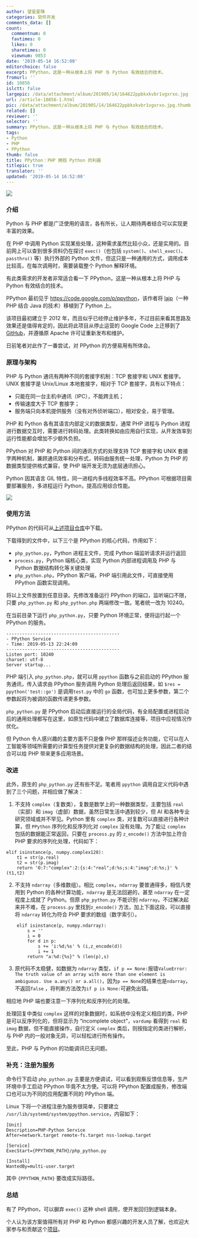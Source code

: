 ```yaml
---
author: 望星星降
categories: 软件开发
comments_data: []
count:
  commentnum: 0
  favtimes: 0
  likes: 0
  sharetimes: 0
  viewnum: 9853
date: '2019-05-14 16:52:00'
editorchoice: false
excerpt: PPython，这是一种从根本上将 PHP 与 Python 有效结合的技术。
fromurl: ''
id: 10856
islctt: false
largepic: /data/attachment/album/201905/14/164622ppbkxkvbr1vgxrxo.jpg
url: /article-10856-1.html
pic: /data/attachment/album/201905/14/164622ppbkxkvbr1vgxrxo.jpg.thumb.jpg
related: []
reviewer: ''
selector: ''
summary: PPython，这是一种从根本上将 PHP 与 Python 有效结合的技术。
tags:
- Python
- PHP
- PPython
thumb: false
title: PPython：PHP 拥抱 Python 的利器
titlepic: true
translator: ''
updated: '2019-05-14 16:52:00'
---
```


![](/data/attachment/album/201905/14/164622ppbkxkvbr1vgxrxo.jpg)


### 介绍


Python 与 PHP 都是广泛使用的语言，各有所长，让人期待两者结合可以实现更丰富的效果。


在 PHP 中调用 Python 实现某些处理，这种需求虽然比较小众，还是实用的。目前网上可以查到很多资料仍在探讨 `exec()`（也包括 `system()`、`shell_exec()`、`passthru()` 等）执行外部的 Python 文件，但这只是一种通用的方式，调用成本比较高，在每次调用时，需要装载整个 Python 解释环境。


有此类需求的开发者非常适合看一下 PPython，这是一种从根本上将 PHP 与 Python 有效结合的技术。


PPython 最初见于 <https://code.google.com/p/ppython>，该作者将 [lajp](https://code.google.com/p/lajp)（一种 PHP 结合 Java 的技术）移植到了 Python 上。


该项目最初建立于 2012 年，而且似乎已经停止维护多年，不过目前来看其思路及效果还是值得肯定的，因此将此项目从停止运营的 Google Code 上迁移到了 [GitHub](https://www.github.com/maiwang79/ppython)，并遵循原 Apache 许可证重新发布和维护。


日前笔者对此作了一番尝试，对 PPython 的方便易用有所体会。


### 原理与架构


PHP 与 Python 通讯有两种不同的套接字机制：TCP 套接字和 UNIX 套接字。UNIX 套接字是 Unix/Linux 本地套接字，相对于 TCP 套接字，具有以下特点：


* 只能在同一台主机中通讯（IPC），不能跨主机；
* 传输速度大于 TCP 套接字；
* 服务端只向本机提供服务（没有对外侦听端口），相对安全，易于管理。


PHP 和 Python 各有其语言内部定义的数据类型，通常 PHP 进程与 Python 进程进行数据交互时，需要进行转码处理。此类转换如由应用自行实现，从开发效率到运行性能都会增加不少额外负担。


PPython 对 PHP 和 Python 间的通讯方式的处理支持 TCP 套接字和 UNIX 套接字两种机制，兼顾通讯效率和分布式，转码由服务统一处理，Python 为 PHP 的数据类型提供格式兼容，使 PHP 端开发无须为底层通讯担心。


Python 因其语言 GIL 特性，同一进程内多线程效率不高。PPython 可根据项目需要部署服务，多进程运行 Python，提高应用综合性能。


![](/data/attachment/album/201905/14/163259mlld9d4ysvl5bwyd.png)


### 使用方法


PPython 的代码可从[上述项目仓库](https://www.github.com/maiwang79/ppython)中下载。


下载得到的文件中，以下三个是 PPython 的核心代码，作用如下：


* `php_python.py`，Python 进程主文件，完成 Python 端监听请求并运行返回
* `process.py`，Python 端核心类，实现 Python 内部进程调用及 PHP 与 Python 数据结构转化等关键处理
* `php_python.php`，PPython 客户端，PHP 端引用此文件，可直接使用 PPython 函数实现调用。


将以上文件放置到任意目录。先修改准备运行 PPython 的端口，监听端口不限，只要 `php_python.py` 和 `php_python.php` 两端修改一致。笔者统一改为 10240。


在当前目录下运行 `php_python.py`，只要 Python 环境正常，便将运行起一个 PPython 的服务。



```
-------------------------------------------
- PPython Service
- Time: 2019-05-13 22:24:09
-------------------------------------------
Listen port: 10240
charset: utf-8
Server startup...
```

PHP 端引入 `php_python.php`，就可以用 `ppython` 函数与之前启动的 PPython 服务通讯，传入请求由 PPython 服务调用 Python 处理后返回结果，如 `$res = ppython('test::go')` 是调用`test.py` 中的 `go` 函数，也可加上更多参数，第二个参数起将为被调的函数传递更多参数。


`php_python.py` 是 PPython 启动后直接运行的全局代码，有全局配置或进程启动后的通用处理都写在这里，如原生代码中建立了数据库连接等，项目中应视情况作优化。


但 Python 令人感兴趣的主要方面不只是像 PHP 那样描述业务功能，它可以在人工智能等领域所需要的计算型任务提供对更复杂的数据结构的处理，因此二者的结合可以给 PHP 带来更多应用场景。


### 改进


此外，原生的 `php_python.py` 还有些不足。笔者用 `ppython` 调用自定义代码中遇到了三个问题，并相应做了解决：


1. 不支持 `complex`（复数类），复数是数学上的一种数据类型，主要包括 `real`（实部）和 `imag`（虚部）数据，虽然日常生活中遇到较少，但 AI 和各种专业研究领域或并不罕见。Python 里有 `complex` 类，对复数可以直接进行各种计算，但 `PPython` 序列化和反序列化对 `complex` 没有处理。为了能让 `complex` 包括的数据能正常返回，只要在 `process.py` 的 `z_encode()` 方法中加上符合 PHP 要求的序列化处理，代码如下：



```
elif isinstance(p, numpy.complex128):
    t1 = str(p.real)
    t2 = str(p.imag)
    return 'O:7:"complex":2:{s:4:"real";d:%s;s:4:"imag";d:%s;}' % (t1,t2)
```
2. 不支持 `ndarray`（多维数组）。相比 `complex`，`ndarray` 要普通得多，相信凡使用到 Python 的各种计算功能，`ndarray` 是无法回避的，甚至 `ndarray` 在一定程度上成就了 Python。但原 `php_python.py` 不能识别 `ndarray`。不过解决起来并不难，在 `process.py` 里找到`z_encode()` 方法，加上下面这段，可以直接将 `ndarray` 转化为符合 PHP 要求的数组（数字索引）。 



```
    elif isinstance(p, numpy.ndarray):
        s = ''
        i = 0
        for d in p:
            s += 'i:%d;%s' % (i,z_encode(d))
            i += 1
        return "a:%d:{%s}" % (len(p),s)
```
3. 原代码不太稳健，如数据为 `ndarray` 类型，`if p == None:`报错`ValueError: The truth value of an array with more than one element is ambiguous. Use a.any() or a.all()`，因为`p == None`的结果也是`ndarray`，不返回`false` ，将判断方法改为`if p is None:`可避免出错。


相应地 PHP 端也要注意一下序列化和反序列化的处理。


处理回复中类似 `complex` 这样的对象数据时，如系统中没有定义相应的类，PHP 是可以反序列化的，但将显示为 “incomplete object”，`vardump` 看得到 `real` 和 `imag` 数据，但不能直接操作，自行定义 `complex` 类后，则按指定的类进行解析，与 PHP 内的一般对象无异，可以轻松进行所有操作。


至此，PHP 与 Python 的功能调讯已无问题。


### 补充：注册为服务


命令行下启动 `php_python.py` 主要是方便调试，可以看到观察反馈信息等，生产环境中手工启动 PPython 毕竟不太方便。可以将 PPython 配置成服务，修改端口也可以为不同的应用配置不同的 PPython 端。


Linux 下将一个进程注册为服务很简单，只要建立 `/usr/lib/systemd/system/ppython.service`，内容如下：



```
[Unit]
Description=PHP-Python Service
After=network.target remote-fs.target nss-lookup.target
 
[Service]
ExecStart={PPYTHON_PATH}/php_python.py

[Install]
WantedBy=multi-user.target
```

其中 `{PPYTHON_PATH}` 要改成实际路径。


### 总结


有了 PPython，可以摒弃 `exec()` 这种 shell 调用，使开发回归到逻辑本身。


个人认为该方案值得所有对 PHP 和 Python 都感兴趣的开发人员了解，也欢迎大家参与和贡献这个[项目](https://www.github.com/maiwang79/ppython)。